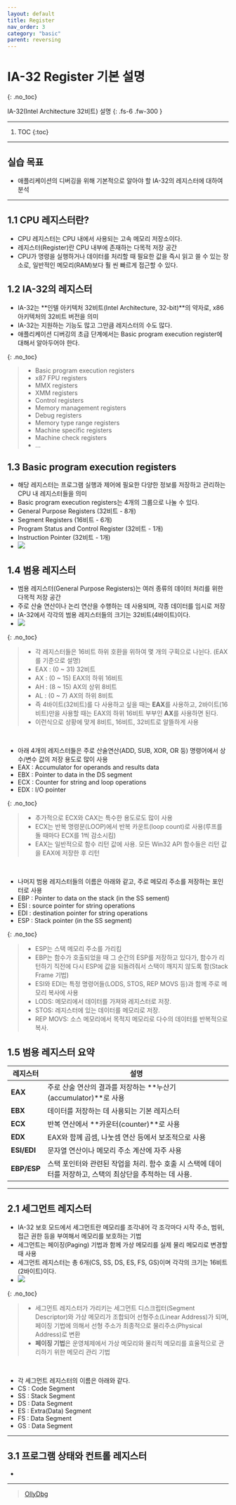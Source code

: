 ```yaml
---
layout: default
title: Register
nav_order: 3
category: "basic"
parent: reversing
---
```


# IA-32 Register 기본 설명
{: .no_toc}

IA-32(Intel Architecture 32비트) 설명
{: .fs-6 .fw-300 }

---

1. TOC
{:toc}

---

## 실습 목표
- 애플리케이션의 디버깅을 위해 기본적으로 알아야 할 IA-32의 레지스터에 대하여 분석

---

## 1.1 CPU 레지스터란?
- CPU 레지스터는 CPU 내에서 사용되는 고속 메모리 저장소이다.
- 레지스터(Register)란 CPU 내부에 존재하는 다목적 저장 공간
- CPU가 명령을 실행하거나 데이터를 처리할 때 필요한 값을 즉시 읽고 쓸 수 있는 장소로, 일반적인 메모리(RAM)보다 훨 씬 빠르게 접근할 수 있다.

## 1.2 IA-32의 레지스터
- IA-32는 **인텔 아키텍처 32비트(Intel Architecture, 32-bit)**의 약자로, x86 아키텍처의 32비트 버전을 의미
- IA-32는 지원하는 기능도 많고 그만큼 레지스터의 수도 많다.
- 애플리케이션 디버깅의 초급 단계에서는 Basic program execution register에 대해서 알아두어야 한다.

{: .no_toc}
> - Basic program execution registers
> - x87 FPU registers
> - MMX registers
> - XMM registers
> - Control registers
> - Memory management registers
> - Debug registers
> - Memory type range registers
> - Machine specific registers
> - Machine check registers
> - ...

## 1.3 Basic program execution registers
- 해당 레지스터는 프로그램 실행과 제어에 필요한 다양한 정보를 저장하고 관리하는 CPU 내 레지스터들을 의미
- Basic program execution registers는 4개의 그룹으로 나눌 수 있다.
- General Purpose Registers (32비트 - 8개)
- Segment Registers (16비트 - 6개)
- Program Status and Control Register (32비트 - 1개)
- Instruction Pointer (32비트 - 1개)
- ![](../../assets/images/reversing/Register/1.png)

## 1.4 범용 레지스터
- 범용 레지스터(General Purpose Registers)는 여러 종류의 데이터 처리를 위한 다목적 저장 공간
- 주로 산술 연산이나 논리 연산을 수행하는 데 사용되며, 각종 데이터를 임시로 저장
- IA-32에서 각각의 범용 레지스터들의 크기는 32비트(4바이트)이다.
- ![](../../assets/images/reversing/Register/2.png)

{: .no_toc}
> - 각 레지스터들은 16비트 하위 호환을 위하여 몇 개의 구획으로 나뉜다. (EAX를 기준으로 설명)
> - EAX : (0 ~ 31) 32비트
> - AX : (0 ~ 15) EAX의 하위 16비트
> - AH : (8 ~ 15) AX의 상위 8비트
> - AL : (0 ~ 7) AX의 하위 8비트
> - 즉 4바이트(32비트)를 다 사용하고 싶을 때는 **EAX**를 사용하고, 2바이트(16비트)만을 사용할 때는 EAX의 하위 16비트 부부인 **AX**를 사용하면 된다.
> - 이런식으로 상황에 맞게 8비트, 16비트, 32비트로 알뜰하게 사용

<br>

- 아래 4개의 레지스터들은 주로 산술연산(ADD, SUB, XOR, OR 등) 명령어에서 상수/변수 값의 저장 용도로 많이 사용
- EAX : Accumulator for operands and results data
- EBX : Pointer to data in the DS segment
- ECX : Counter for string and loop operations
- EDX : I/O pointer

{: .no_toc}
> - 추가적으로 ECX와 CAX는 특수한 용도로도 많이 사용
> - ECX는 반복 명령문(LOOP)에서 반복 카운트(loop count)로 사용(루프를 돌 때마다 ECX를 1씩 감소시킴)
> - EAX는 일반적으로 함수 리턴 값에 사용. 모든 Win32 API 함수들은 리턴 값을 EAX에 저장한 후 리턴

<br>

- 나머지 범용 레지스터들의 이름은 아래와 같고, 주로 메모리 주소를 저장하는 포인터로 사용
- EBP : Pointer to data on the stack (in the SS sement)
- ESI : source pointer for string operations
- EDI : destination pointer for string operations
- ESP : Stack pointer (in the SS segment)

{: .no_toc}
> - ESP는 스택 메모리 주소를 가리킴
> - EBP는 함수가 호출되었을 때 그 순간의 ESP를 저장하고 있다가, 함수가 리턴하기 직전에 다시 ESP에 값을 되돌려줘서 스택이 깨지지 않도록 함(Stack Frame 기법)
> - ESI와 EDI는 특정 명령어들(LODS, STOS, REP MOVS 등)과 함께 주로 메모리 복사에 사용
> - LODS: 메모리에서 데이터를 가져와 레지스터로 저장.
> - STOS: 레지스터에 있는 데이터를 메모리로 저장.
> - REP MOVS: 소스 메모리에서 목적지 메모리로 다수의 데이터를 반복적으로 복사.


## 1.5 범용 레지스터 요약

| 레지스터  | 설명                                                                 |
|-----------|----------------------------------------------------------------------|
| **EAX**   | 주로 산술 연산의 결과를 저장하는 **누산기(accumulator)**로 사용 |
| **EBX**   | 데이터를 저장하는 데 사용되는 기본 레지스터                     |
| **ECX**   | 반복 연산에서 **카운터(counter)**로 사용                         |
| **EDX**   | EAX와 함께 곱셈, 나눗셈 연산 등에서 보조적으로 사용              |
| **ESI/EDI** | 문자열 연산이나 메모리 주소 계산에 자주 사용                     |
| **EBP/ESP** | 스택 포인터와 관련된 작업을 처리. 함수 호출 시 스택에 데이터를 저장하고, 스택의 최상단을 추적하는 데 사용. |

---

## 2.1 세그먼트 레지스터
- IA-32 보호 모드에서 세그먼트란 메모리를 조각내어 각 조각마다 시작 주소, 범위, 접근 권한 등을 부여해서 메모리를 보호하는 기법
- 세그먼트는 페이징(Paging) 기법과 함께 가상 메모리를 실제 물리 메모리로 변경할 때 사용
- 세그먼트 레지스터는 총 6개(CS, SS, DS, ES, FS, GS)이며 각각의 크기는 16비트(2바이트)이다.
- ![](../../assets/images/reversing/Register/2.png)

{: .no_toc}
> - 세그먼트 레지스터가 가리키는 세그먼트 디스크립터(Segment Descriptor)와 가상 메모리가 조합되어 선형주소(Linear Address)가 되며, 페이징 기법에 의해서 선형 주소가 최종적으로 물리주소(Physical Address)로 변환
> - **페이징 기법**은 운영체제에서 가상 메모리와 물리적 메모리를 효율적으로 관리하기 위한 메모리 관리 기법

<br>

- 각 세그먼트 레지스터의 이름은 아래와 같다.
- CS : Code Segment
- SS : Stack Segment
- DS : Data Segment
- ES : Extra(Data) Segment
- FS : Data Segment
- GS : Data Segment

---

## 3.1 프로그램 상태와 컨트롤 레지스터
- 

---

> [OllyDbg](https://www.ollydbg.de/)


